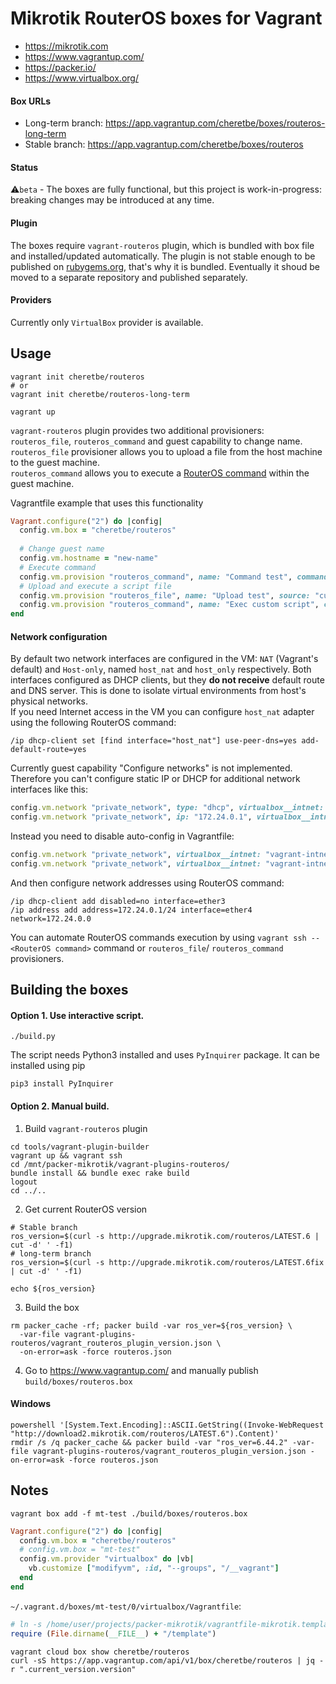 # Mikrotik RouterOS boxes for Vagrant
* https://mikrotik.com
* https://www.vagrantup.com/
* https://packer.io/
* https://www.virtualbox.org/

#### Box URLs
* Long-term branch: https://app.vagrantup.com/cheretbe/boxes/routeros-long-term
* Stable branch: https://app.vagrantup.com/cheretbe/boxes/routeros

#### Status
:warning:`beta` - The boxes are fully functional, but this project is work-in-progress: breaking changes may be introduced at any time.

#### Plugin
The boxes require `vagrant-routeros` plugin, which is bundled with box file and installed/updated automatically. The plugin is not
stable enough to be published on [rubygems.org](https://rubygems.org/), that's why it is bundled. Eventually it shoud be moved to
a separate repository and published separately.

#### Providers
Currently only `VirtualBox` provider is available.

## Usage
```shell
vagrant init cheretbe/routeros
# or
vagrant init cheretbe/routeros-long-term

vagrant up
```
`vagrant-routeros` plugin provides two additional provisioners: `routeros_file`, `routeros_command` and guest capability to
change name.<br>
`routeros_file` provisioner allows you to upload a file from the host machine to the guest machine.<br>
`routeros_command` allows you to execute a [RouterOS command](https://wiki.mikrotik.com/wiki/Manual:Scripting)
within the guest machine.

Vagrantfile example that uses this functionality
```ruby
Vagrant.configure("2") do |config|
  config.vm.box = "cheretbe/routeros"
  
  # Change guest name
  config.vm.hostname = "new-name"
  # Execute command
  config.vm.provision "routeros_command", name: "Command test", command: "/system resource print"
  # Upload and execute a script file
  config.vm.provision "routeros_file", name: "Upload test", source: "custom_script.rsc", destination: "custom_script.rsc"
  config.vm.provision "routeros_command", name: "Exec custom script", command: "/import custom_script.rsc"
end
```

#### Network configuration
By default two network interfaces are configured in the VM: `NAT` (Vagrant's default) and `Host-only`, named `host_nat` and
`host_only` respectively. Both interfaces configured as DHCP clients, but they **do not receive** default route and DNS server.
This is done to isolate virtual environments from host's physical networks.<br>
If you need Internet access in the VM you can configure `host_nat` adapter using the following RouterOS command:
```
/ip dhcp-client set [find interface="host_nat"] use-peer-dns=yes add-default-route=yes
```

Currently guest capability "Configure networks" is not implemented. Therefore you can't configure static IP or DHCP for
additional network interfaces like this:
```ruby
config.vm.network "private_network", type: "dhcp", virtualbox__intnet: "vagrant-intnet-1"
config.vm.network "private_network", ip: "172.24.0.1", virtualbox__intnet: "vagrant-intnet-2"
```
Instead you need to disable auto-config in Vagrantfile:
```ruby
config.vm.network "private_network", virtualbox__intnet: "vagrant-intnet-1", auto_config: false
config.vm.network "private_network", virtualbox__intnet: "vagrant-intnet-2", auto_config: false
```
And then configure network addresses using RouterOS command:
```
/ip dhcp-client add disabled=no interface=ether3
/ip address add address=172.24.0.1/24 interface=ether4 network=172.24.0.0
```
You can automate RouterOS commands execution by using `vagrant ssh -- <RouterOS command>` command or `routeros_file`/ `routeros_command` provisioners.

## Building the boxes

#### Option 1. Use interactive script.

```shell
./build.py
```

The script needs Python3 installed and uses `PyInquirer` package. It can be
installed using pip
```shell
pip3 install PyInquirer
```

#### Option 2. Manual build.
1. Build `vagrant-routeros` plugin
```shell
cd tools/vagrant-plugin-builder
vagrant up && vagrant ssh
cd /mnt/packer-mikrotik/vagrant-plugins-routeros/
bundle install && bundle exec rake build
logout
cd ../..
```

2. Get current RouterOS version
```shell
# Stable branch
ros_version=$(curl -s http://upgrade.mikrotik.com/routeros/LATEST.6 | cut -d' ' -f1)
# long-term branch
ros_version=$(curl -s http://upgrade.mikrotik.com/routeros/LATEST.6fix | cut -d' ' -f1)

echo ${ros_version}
```

3. Build the box
```shell
rm packer_cache -rf; packer build -var ros_ver=${ros_version} \
  -var-file vagrant-plugins-routeros/vagrant_routeros_plugin_version.json \
  -on-error=ask -force routeros.json
```

4. Go to https://www.vagrantup.com/ and manually publish `build/boxes/routeros.box`

#### Windows
```batch
powershell '[System.Text.Encoding]::ASCII.GetString((Invoke-WebRequest "http://download2.mikrotik.com/routeros/LATEST.6").Content)'
rmdir /s /q packer_cache && packer build -var "ros_ver=6.44.2" -var-file vagrant-plugins-routeros/vagrant_routeros_plugin_version.json -on-error=ask -force routeros.json
```

## Notes
```shell
vagrant box add -f mt-test ./build/boxes/routeros.box
```

```ruby
Vagrant.configure("2") do |config|
  config.vm.box = "cheretbe/routeros"
  # config.vm.box = "mt-test"
  config.vm.provider "virtualbox" do |vb|
    vb.customize ["modifyvm", :id, "--groups", "/__vagrant"]
  end
end
```

`~/.vagrant.d/boxes/mt-test/0/virtualbox/Vagrantfile`:
```ruby
# ln -s /home/user/projects/packer-mikrotik/vagrantfile-mikrotik.template template.rb
require (File.dirname(__FILE__) + "/template")
```

```shell
vagrant cloud box show cheretbe/routeros
curl -sS https://app.vagrantup.com/api/v1/box/cheretbe/routeros | jq -r ".current_version.version"
```
